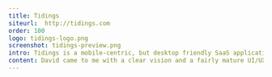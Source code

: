 ```yaml
---
title: Tidings
siteurl:  http://tidings.com
order: 100
logo: tidings-logo.png
screenshot: tidings-preview.png
intro: Tidings is a mobile-centric, but desktop friendly SaaS application which automates newsletter creation for Real Estate agents. Tidings is currently only available for users in Portland, Oregon. After Local Search Expert, David Mihm sold his first company, GetListed, to Moz, he came to me with the idea for Tidings.
content: David came to me with a clear vision and a fairly mature UI/UX. By definition, the objective for Phase 1 lay somewhere between an proof-of-concept and an MVP. Having done a fair amount of pre-validating, we were fairly confident of the desire for the target market to solve the particular problem we were solving. As with all solutions though, we didn’t want to make too many assumptions before getting real-world feedback. Together, we slimmed down the proposed feature set by about 40% to save on cost and get to market sooner to validate and iterate.
---
```

